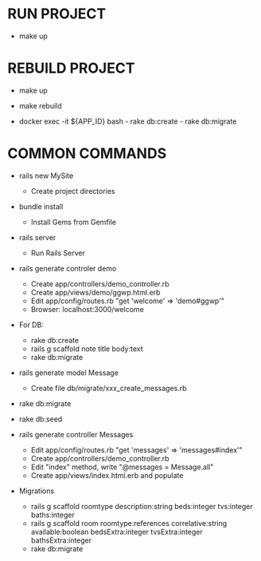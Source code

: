 RUN PROJECT
===========

* make up

REBUILD PROJECT
===========

* make up

* make rebuild

* docker exec -it ${APP_ID} bash
      - rake db:create
      - rake db:migrate


COMMON COMMANDS
===============

* rails new MySite
  - Create project directories

* bundle install
  - Install Gems from Gemfile

* rails server
  - Run Rails Server

* rails generate controler demo
  - Create app/controllers/demo_controller.rb
  - Create app/views/demo/ggwp.html.erb
  - Edit app/config/routes.rb "get 'welcome' => 'demo#ggwp'"
  - Browser: localhost:3000/welcome

* For DB:
  - rake db:create
  - rails g scaffold note title body:text
  - rake db:migrate

* rails generate model Message
  - Create file db/migrate/xxx_create_messages.rb

* rake db:migrate

* rake db:seed

* rails generate controller Messages
  - Edit app/config/routes.rb "get 'messages' => 'messages#index'"
  - Create app/controllers/demo_controller.rb
  - Edit "index" method, write "@messages = Message.all"
  - Create app/views/index.html.erb and populate

* Migrations
  - rails g scaffold roomtype description:string beds:integer tvs:integer baths:integer
  - rails g scaffold room roomtype:references correlative:string available:boolean bedsExtra:integer tvsExtra:integer bathsExtra:integer
  - rake db:migrate
